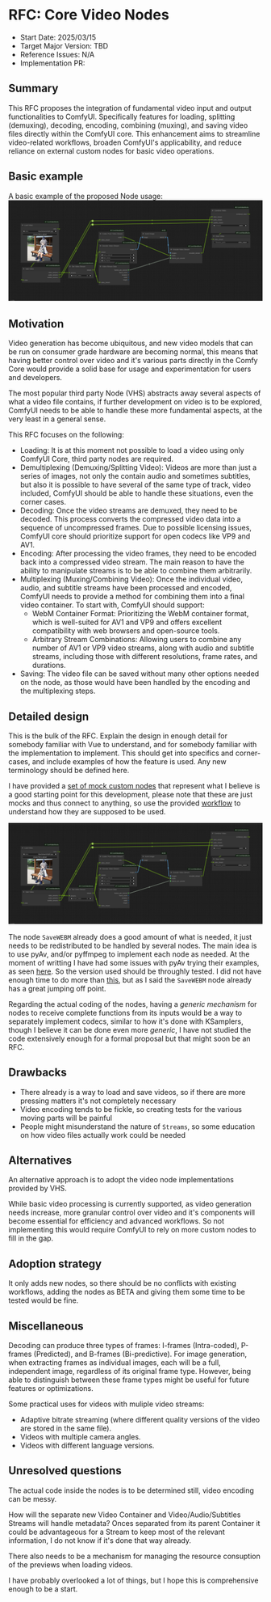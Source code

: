 # RFC: Core Video Nodes

- Start Date: 2025/03/15
- Target Major Version: TBD
- Reference Issues: N/A
- Implementation PR: 

## Summary

This RFC proposes the integration of fundamental video input and output functionalities to ComfyUI. Specifically features for loading, splitting (demuxing), decoding, encoding, combining (muxing), and saving video files directly within the ComfyUI core. This enhancement aims to streamline video-related workflows, broaden ComfyUI's applicability, and reduce reliance on external custom nodes for basic video operations.

## Basic example

A basic example of the proposed Node usage:
![alt text](workflow.svg)

## Motivation

Video generation has become ubiquitous, and new video models that can be run on consumer grade hardware are becoming normal, this means that having better control over video and it's various parts directly in the Comfy Core would provide a solid base for usage and experimentation for users and developers.

The most popular third party Node (VHS) abstracts away several aspects of what a video file contains, if further development on video is to be explored, ComfyUI needs to be able to handle these more fundamental aspects, at the very least in a general sense.

This RFC focuses on the following:
- Loading: It is at this moment not possible to load a video using only ComfyUI Core, third party nodes are required. 
- Demultiplexing (Demuxing/Splitting Video): Videos are more than just a series of images, not only the contain audio and sometimes subtitles, but also it is possible to have several of the same type of track, video included, ComfyUI should be able to handle these situations, even the corner cases.
- Decoding: Once the video streams are demuxed, they need to be decoded. This process converts the compressed video data into a sequence of uncompressed frames. Due to possible licensing issues, ComfyUI core should prioritize support for open codecs like VP9 and AV1.
- Encoding: After processing the video frames, they need to be encoded back into a compressed video stream. The main reason to have the ability to manipulate streams is to be able to combine them arbitrarily. 
- Multiplexing (Muxing/Combining Video): Once the individual video, audio, and subtitle streams have been processed and encoded, ComfyUI needs to provide a method for combining them into a final video container. To start with, ComfyUI should support:
    - WebM Container Format: Prioritizing the WebM container format, which is well-suited for AV1 and VP9 and offers excellent compatibility with web browsers and open-source tools.
    - Arbitrary Stream Combinations: Allowing users to combine any number of AV1 or VP9 video streams, along with audio and subtitle streams, including those with different resolutions, frame rates, and durations.
- Saving: The video file can be saved without many other options needed on the node, as those would have been handled by the encoding and the multiplexing steps.

## Detailed design

This is the bulk of the RFC. Explain the design in enough detail for somebody
familiar with Vue to understand, and for somebody familiar with the
implementation to implement. This should get into specifics and corner-cases,
and include examples of how the feature is used. Any new terminology should be
defined here.

I have provided a [set of mock custom nodes](https://github.com/Immac/ComfyUI-CoreVideoMocks) that represent what I believe is a good starting point for this development, please note that these are just mocks and thus connect to anything, so use the provided [workflow](https://github.com/Immac/ComfyUI-CoreVideoMocks/blob/master/Mock%20Video%20Workflows.json) to understand 
how they are supposed to be used.

![alt text](workflow.svg)

The node `SaveWEBM` already does a good amount of what is needed, it just needs to be redistributed to be handled by several nodes. The main idea is to use pyAv, and/or pyffmpeg to implement each node as needed. At the moment of writting I have had some issues with pyAv trying their examples, as seen [here](https://github.com/PyAV-Org/PyAV/discussions/1769). So the version used should be throughly tested.
I did not have enough time to do more than [this](https://github.com/Immac/video_manipulation_with_python), but as I said the `SaveWEBM` node already has a great jumping off point.

Regarding the actual coding of the nodes, having a _generic mechanism_ for nodes to receive complete functions from its inputs would be a way to separately implement codecs, similar to how it's done with KSamplers, though I believe it can be done even more _generic_, I have not studied the code extensively enough for a formal proposal but that might soon be an RFC.

## Drawbacks

- There already is a way to load and save videos, so if there are more pressing matters it's not completely necessary
- Video encoding tends to be fickle, so creating tests for the various moving parts will be painful
- People might misunderstand the nature of `Streams`, so some education on how video files actually work could be needed

## Alternatives

An alternative approach is to adopt the video node implementations provided by VHS.

While basic video processing is currently supported, as video generation needs increase, more granular control over video and it's components will become essential for efficiency and advanced workflows. So not implementing this would require ComfyUI to rely on more custom nodes to fill in the gap.

## Adoption strategy

It only adds new nodes, so there should be no conflicts with existing workflows, adding the nodes as BETA and giving them some time to be tested would be fine. 

## Miscellaneous

Decoding can produce three types of frames: I-frames (Intra-coded), P-frames (Predicted), and B-frames (Bi-predictive). For image generation, when extracting frames as individual images, each will be a full, independent image, regardless of its original frame type. However, being able to distinguish between these frame types might be useful for future features or optimizations.

Some practical uses for videos with muliple video streams:
- Adaptive bitrate streaming (where different quality versions of the video are stored in the same file).
- Videos with multiple camera angles.
- Videos with different language versions.

## Unresolved questions

The actual code inside the nodes is to be determined still, video encoding can be messy.

How will the separate new Video Container and Video/Audio/Subtitles Streams will handle metadata? Onces separated from its parent Container it could be advantageous for a Stream to keep most of the relevant information, I do not know if it's done that way already.

There also needs to be a mechanism for managing the resource consuption of the previews when loading videos.

I have probably overlooked a lot of things, but I hope this is comprehensive enough to be a start.
